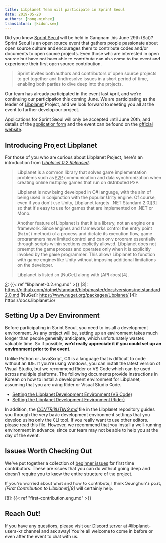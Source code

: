 ```yaml
---
title: Libplanet Team will participate in Sprint Seoul
date: 2019-05-20
authors: [hong.minhee]
translators: [kidon.seo]
---
```


Did you know [Sprint Seoul][1] will be held in Gangnam this June 29th (Sat)? 
Sprint Seoul is an open source event that gathers people passionate about open source culture and encourages them to contribute codes and/or documents to open source projects. 
Even those who are interested in open source but have not been able to contribute can also come to the event and experience their first open source contribution.

> Sprint invites both authors and contributors of open source projects to get together and find/resolve issues in a short period of time,
> enabling both parties to dive deep into the projects.

Our team has already participated in the event last April, and we’re continuing our participation this coming June. We are participating as the leader of [Libplanet] Project, and we look forward to meeting you all at the event to further develop our project.

Applications for Sprint Seoul will only be accepted until June 20th, and details of the [application form][2] and the event can be found on the [official website][1].

[1]: https://sprintseoul.org/
[Libplanet]: https://libplanet.io/
[2]: https://forms.gle/DHjbhgpWz9QgzpFo8


Introducing Project Libplanet 
-----------------------

For those of you who are curious about Libplanet Project, here's an introduction from <cite>[Libplanet 0.2 Released][2]</cite>.

>Libplanet is a common library that solves game implementation problems such as
><abbr title="Peer-to-Peer">P2P</abbr> communication and data synchronization
>when creating online multiplay games that run on distributed P2P.
>
>Libplanet is now being developed in C# language,
>with the aim of being used in conjunction with the popular Unity engine.
>Of course, even if you don't use Unity,
>Libplanet targets [.NET Standard 2.0][3] so that it's easy to use for
>games that are implemented on .NET or Mono.
>
>Another feature of Libplanet is that it is a library,
>not an engine or a framework.
>Since engines and frameworks control the entry point (`Main()` method) of
>a process and dictate its execution flow, game programmers have limited control 
>and can only program essentially through scripts within sections explictly allowed.
>Libplanet does not preempt the game process and operates only when it is
>explicitly invoked by the game programmer.
>This allows Libplanet to function with game engines like Unity without imposing
>additional limitations on the developer.
>
>Libplanet is listed on [NuGet] along with [API docs][4].

[2]: {{< ref "libplanet-0.2.eng.md" >}}
[3]: https://github.com/dotnet/standard/blob/master/docs/versions/netstandard2.0.md
[NuGet]: https://www.nuget.org/packages/Libplanet/
[4]: https://docs.libplanet.io/


Setting Up a Dev Environment 
---------

Before participating in Sprint Seoul, you need to install a development environment. As any project will be, setting up an environment takes much longer than people generally anticipate, which unfortunately wastes valuable time. So if possible, **we’d really appreciate it if you could set up an environment prior to the event.** 

Unlike Python or JavaScript, C# is a language that is difficult to code without an IDE. If you're using Windows, you can install the latest version of Visual Studio, but we recommend Rider or VS Code which can be used across multiple platforms. The following documents provide instructions in Korean on how to install a development environment for Libplanet, assuming that you are using Rider or Visual Studio Code.

- [Setting the Libplanet Development Environment (VS Code)][5]
- [Setting the Libplanet Development Environment (Rider)][6]

In addition, the *[CONTRIBUTING.md]* file in the Libplanet repository guides you through the very basic development environment settings that you develop using only the CLI tool. If you really want to use other editors, please read this file. However, we recommend that you install a well-running environment in advance, since our team may not be able to help you at the day of the event.

[5]: https://gist.github.com/dahlia/5333634f62509293cd46c0e4ba65b2f5
[6]: https://gist.github.com/dahlia/08f6e659e2266e941ad026f591c30c9a
[CONTRIBUTING.md]: https://github.com/planetarium/libplanet/blob/master/CONTRIBUTING.md


Issues Worth Checking Out
----------------

We've put together a collection of [beginner issues][7] for first time contributors. These are issues that you can do without going deep and doesn’t require you to know the entire structure of the project.

If you're worried about what and how to contribute, I think Seunghun's post, <cite>[First Contribution to Libplanet][8]</cite> will certainly help.

[7]: https://github.com/planetarium/libplanet/issues?q=is%3Aissue+is%3Aopen+label%3A%22good+first+issue%22
[8]: {{< ref "first-contribution.eng.md" >}}


Reach Out!
--------------

If you have any questions, please visit [our Discord server] at #libplanet-users-kr channel and ask away! You’re all welcome to come in before or even after the event to chat with us.

[our Discord server]: https://discord.gg/wUgwkYW
